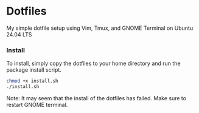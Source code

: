 # Dotfiles

My simple dotfile setup using Vim, Tmux, and GNOME Terminal on Ubuntu 24.04 LTS

### Install

To install, simply copy the dotfiles to your home directory and run
the package install script.

```bash
chmod +x install.sh
./install.sh
```
Note: It may seem that the install of the dotfiles has failed. Make sure to restart
GNOME terminal.  



